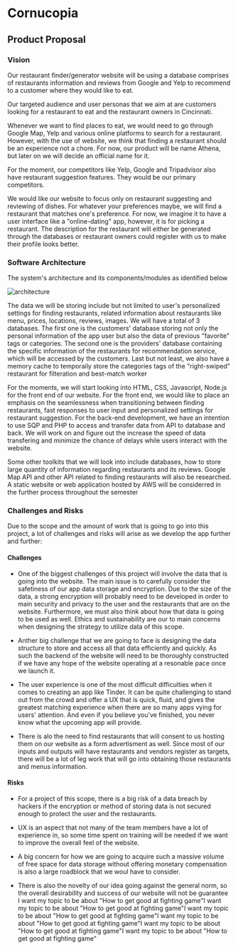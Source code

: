 # Cornucopia
## Product Proposal
### Vision 

Our restaurant finder/generator website will be using a database comprises of restaurants information and reviews from Google and Yelp to recommend to a customer where they would like to eat. 

Our targeted audience and user personas that we aim at are customers looking for a restaurant to eat and the restaurant owners in Cincinnati.

Whenever we want to find places to eat, we would need to go through Google Map, Yelp and various online platforms to search for a restaurant. However, with the use of website, we think that finding a restaurant should be an experience not a chore. For now, our product will be name Athena, but later on we will decide an official name for it. 

For the moment, our competitors like Yelp, Google and Tripadvisor also have restaurant suggestion features. They would be our primary competitors.

We would like our website to focus only on restaurant suggesting and reviewing of dishes. For whatever your preferences maybe, we will find a restaurant that matches one's preference. For now, we imagine it to have a user interface like a "online-dating" app, however, it is for picking a restaurant. The description for the restaurant will either be generated through the databases or restaurant owners could register with us to make their profile looks better.

### Software Architecture

The system's architecture and its components/modules as identified below

![architecture](https://user-images.githubusercontent.com/74561706/219219638-44414e8c-8b71-4c28-8626-44eddff843bd.png)

The data we will be storing include but not limited to user's personalized settings for finding restaurants, related information about restaurants like menu, prices, locations, reviews, images. We will have a total of 3 databases. The first one is the customers' database storing not only the personal information of the app user but also the data of previous "favorite" tags or categories. The second one is the providers' database containing the specific information of the restaurants for recommendation service, which will be accessed by the customers. Last but not least, we also have a memory cache to temporaily store the categories tags of the "right-swiped" restaurant for filteration and best-match worker

For the moments, we will start looking into HTML, CSS, Javascript, Node.js for the front end of our website. For the front end, we would like to place an emphasis on the seamlessness when transitioning between finding restaurants, fast responses to user input and personalized settings for restaurant suggestion. For the back-end development, we have an intention to use SQP and PHP to access and transfer data from API to database and back. We will work on and figure out the increase the speed of data transfering and minimize the chance of delays while users interact with the website.

Some other toolkits that we will look into include databases, how to store large quantity of information regarding restaurants and its reviews. Google Map API and other API related to finding restaurants will also be researched. A static website or web application hosted by AWS will be considerred in the further process throughout the semester

### Challenges and Risks

Due to the scope and the amount of work that is going to go into this project, a lot of challenges and risks will arise as we develop the app further and further:

#### Challenges

+ One of the biggest challenges of this project will involve the data that is going into the website. The main issue is to carefully consider the safetiness of our app data storage and encryption. Due to the size of the data, a strong encryption will probably need to be developed in order to main security and privacy to the user and the restaurants that are on the website. Furthermore, we must also think about how that data is going to be used as well. Ethics and sustainability are our to main concerns when designing the strategy to utilize data of this scope.

+ Anther big challenge that we are going to face is designing the data structure to store and access all that data efficiently and quickly. As such the backend of the website will need to be thoroughly constructed if we have any hope of the website operating at a resonable pace once we launch it. 

+ The user experience is one of the most difficult difficulties when it comes to creating an app like Tinder. It can be quite challenging to stand out from the crowd and offer a UX that is quick, fluid, and gives the greatest matching experience when there are so many apps vying for users' attention. And even if you believe you've finished, you never know what the upcoming app will provide.

+ There is alo the need to find restaurants that will consent to us hosting them on our website as a form advertisment as well. Since most of our inputs and outputs will have restaurants and vendors register as targets, there will be a lot of leg work that will go into obtaining those restaurants and menus information. 

#### Risks

+ For a project of this scope, there is a big risk of a data breach by hackers if the encryption or method of storing data is not secured enough to protect the user and the restaurants. 

+ UX is an aspect that not many of the team members have a lot of experience in, so some time spent on training will be needed if we want to improve the overall feel of the website.

+ A big concern for how we are going to acquire such a massive volume of free space for data storage without offering monetary compensation is also a large roadblock that we woul have to consider.

+ There is also the novelty of our idea going against the general norm, so the overall desirability and success of our website will not be guarantee
I want my topic to be about "How to get good at fighting game"I want my topic to be about "How to get good at fighting game"I want my topic to be about "How to get good at fighting game"I want my topic to be about "How to get good at fighting game"I want my topic to be about "How to get good at fighting game"I want my topic to be about "How to get good at fighting game"

